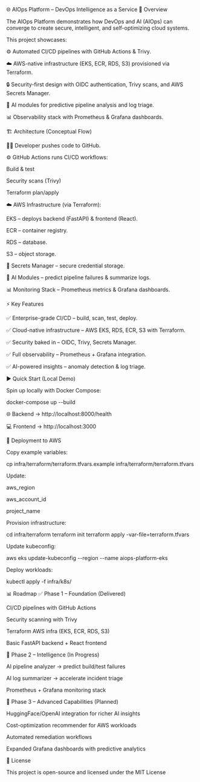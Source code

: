 🌐 AIOps Platform – DevOps Intelligence as a Service
🚀 Overview

The AIOps Platform demonstrates how DevOps and AI (AIOps) can converge to create secure, intelligent, and self-optimizing cloud systems.

This project showcases:

⚙️ Automated CI/CD pipelines with GitHub Actions & Trivy.

☁️ AWS-native infrastructure (EKS, ECR, RDS, S3) provisioned via Terraform.

🔒 Security-first design with OIDC authentication, Trivy scans, and AWS Secrets Manager.

🤖 AI modules for predictive pipeline analysis and log triage.

📊 Observability stack with Prometheus & Grafana dashboards.

🏗️ Architecture (Conceptual Flow)

👨‍💻 Developer pushes code to GitHub.

⚙️ GitHub Actions runs CI/CD workflows:

Build & test

Security scans (Trivy)

Terraform plan/apply

☁️ AWS Infrastructure (via Terraform):

EKS – deploys backend (FastAPI) & frontend (React).

ECR – container registry.

RDS – database.

S3 – object storage.

🔑 Secrets Manager – secure credential storage.

🤖 AI Modules – predict pipeline failures & summarize logs.

📊 Monitoring Stack – Prometheus metrics & Grafana dashboards.

⚡ Key Features

✅ Enterprise-grade CI/CD – build, scan, test, deploy.

✅ Cloud-native infrastructure – AWS EKS, RDS, ECR, S3 with Terraform.

✅ Security baked in – OIDC, Trivy, Secrets Manager.

✅ Full observability – Prometheus + Grafana integration.

✅ AI-powered insights – anomaly detection & log triage.

▶️ Quick Start (Local Demo)

Spin up locally with Docker Compose:

docker-compose up --build


🌐 Backend → http://localhost:8000/health

💻 Frontend → http://localhost:3000

🚀 Deployment to AWS

Copy example variables:

cp infra/terraform/terraform.tfvars.example infra/terraform/terraform.tfvars


Update:

aws_region

aws_account_id

project_name

Provision infrastructure:

cd infra/terraform
terraform init
terraform apply -var-file=terraform.tfvars


Update kubeconfig:

aws eks update-kubeconfig --region <region> --name aiops-platform-eks


Deploy workloads:

kubectl apply -f infra/k8s/

📊 Roadmap
✅ Phase 1 – Foundation (Delivered)

 CI/CD pipelines with GitHub Actions

 Security scanning with Trivy

 Terraform AWS infra (EKS, ECR, RDS, S3)

 Basic FastAPI backend + React frontend

🚧 Phase 2 – Intelligence (In Progress)

 AI pipeline analyzer → predict build/test failures

 AI log summarizer → accelerate incident triage

 Prometheus + Grafana monitoring stack

🔮 Phase 3 – Advanced Capabilities (Planned)

 HuggingFace/OpenAI integration for richer AI insights

 Cost-optimization recommender for AWS workloads

 Automated remediation workflows

 Expanded Grafana dashboards with predictive analytics

📜 License

This project is open-source and licensed under the MIT License